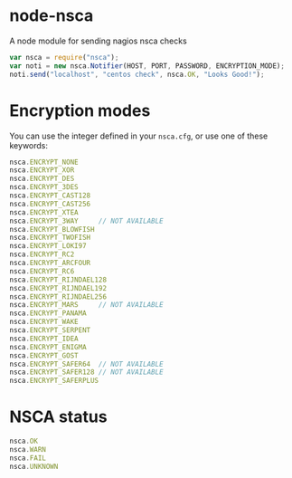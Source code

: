 # node-nsca

A node module for sending nagios nsca checks

````JavaScript
var nsca = require("nsca");
var noti = new nsca.Notifier(HOST, PORT, PASSWORD, ENCRYPTION_MODE);
noti.send("localhost", "centos check", nsca.OK, "Looks Good!");
````

# Encryption modes

You can use the integer defined in your `nsca.cfg`,
or use one of these keywords:

```JavaScript
nsca.ENCRYPT_NONE
nsca.ENCRYPT_XOR
nsca.ENCRYPT_DES
nsca.ENCRYPT_3DES
nsca.ENCRYPT_CAST128
nsca.ENCRYPT_CAST256
nsca.ENCRYPT_XTEA
nsca.ENCRYPT_3WAY     // NOT AVAILABLE
nsca.ENCRYPT_BLOWFISH
nsca.ENCRYPT_TWOFISH
nsca.ENCRYPT_LOKI97
nsca.ENCRYPT_RC2
nsca.ENCRYPT_ARCFOUR
nsca.ENCRYPT_RC6
nsca.ENCRYPT_RIJNDAEL128
nsca.ENCRYPT_RIJNDAEL192
nsca.ENCRYPT_RIJNDAEL256
nsca.ENCRYPT_MARS     // NOT AVAILABLE
nsca.ENCRYPT_PANAMA
nsca.ENCRYPT_WAKE
nsca.ENCRYPT_SERPENT
nsca.ENCRYPT_IDEA
nsca.ENCRYPT_ENIGMA
nsca.ENCRYPT_GOST
nsca.ENCRYPT_SAFER64  // NOT AVAILABLE
nsca.ENCRYPT_SAFER128 // NOT AVAILABLE
nsca.ENCRYPT_SAFERPLUS
```

# NSCA status

```JavaScript
nsca.OK
nsca.WARN
nsca.FAIL
nsca.UNKNOWN
```